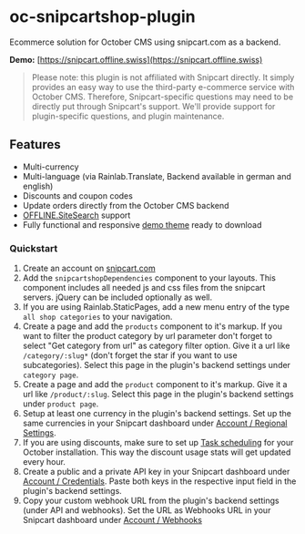 # oc-snipcartshop-plugin

Ecommerce solution for October CMS using snipcart.com as a backend.

**Demo:** [https://snipcart.offline.swiss](https://snipcart.offline.swiss)

> Please note: this plugin is not affiliated with Snipcart directly. It simply provides an easy way to use the third-party e-commerce service with October CMS. Therefore, Snipcart-specific questions may need to be directly put through Snipcart's support. We'll provide support for plugin-specific questions, and plugin maintenance.


## Features

* Multi-currency
* Multi-language (via Rainlab.Translate, Backend available in german and english)
* Discounts and coupon codes
* Update orders directly from the October CMS backend
* [OFFLINE.SiteSearch](https://octobercms.com/plugin/offline-sitesearch) support
* Fully functional and responsive [demo theme](https://github.com/OFFLINE-GmbH/oc-snipcartshop-theme) ready to download 

### Quickstart

1. Create an account on [snipcart.com](http://snipcart.com)
1. Add the `snipcartshopDependencies` component to your layouts. This component includes all needed js and css files from the snipcart servers. jQuery can be included optionally as well.
1. If you are using Rainlab.StaticPages, add a new menu entry of the type `all shop categories` to your navigation.  
1. Create a page and add the `products` component to it's markup. If you want to filter the product category by url parameter don't forget to select "Get category from url" as category filter option. Give it a url like `/category/:slug*` (don't forget the star if you want to use subcategories). Select this page in the plugin's backend settings under `category page`.
1. Create a page and add the `product` component to it's markup. Give it a url like `/product/:slug`. Select this page in the plugin's backend settings under `product page`.
1. Setup at least one currency in the plugin's backend settings. Set up the same currencies in your Snipcart dashboard under [Account / Regional Settings](https://app.snipcart.com/dashboard/settings/regional).
1. If you are using discounts, make sure to set up [Task scheduling](http://octobercms.com/docs/plugin/scheduling) for your October installation. This way the discount usage stats will get updated every hour.
1. Create a public and a private API key in your Snipcart dashboard under [Account / Credentials](https://app.snipcart.com/dashboard/account/credentials). Paste both keys in the respective input field in the plugin's backend settings.
1. Copy your custom webhook URL from the plugin's backend settings (under API and webhooks). Set the URL as Webhooks URL in your Snipcart dashboard under [Account / Webhooks](https://app.snipcart.com/dashboard/webhooks)
